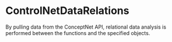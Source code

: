 # ControlNetDataRelations
By pulling data from the ConceptNet API, relational data analysis is performed between the functions and the specified objects.
